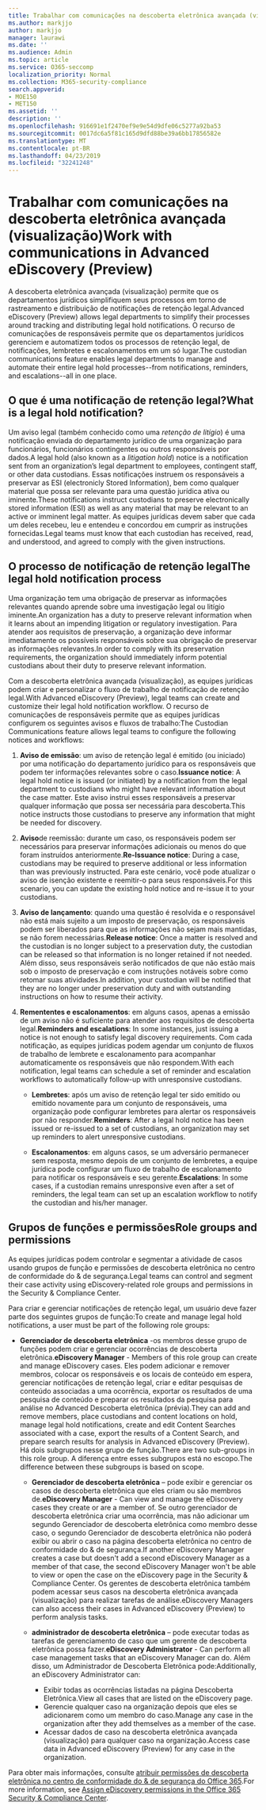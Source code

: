 ```yaml
---
title: Trabalhar com comunicações na descoberta eletrônica avançada (visualização)
ms.author: markjjo
author: markjjo
manager: laurawi
ms.date: ''
ms.audience: Admin
ms.topic: article
ms.service: O365-seccomp
localization_priority: Normal
ms.collection: M365-security-compliance
search.appverid:
- MOE150
- MET150
ms.assetid: ''
description: ''
ms.openlocfilehash: 916691e1f2470ef9e9e54d9dfe06c5277a92ba53
ms.sourcegitcommit: 0017dc6a5f81c165d9dfd88be39a6bb17856582e
ms.translationtype: MT
ms.contentlocale: pt-BR
ms.lasthandoff: 04/23/2019
ms.locfileid: "32241248"
---
```

# <a name="work-with-communications-in-advanced-ediscovery-preview"></a><span data-ttu-id="ba848-102">Trabalhar com comunicações na descoberta eletrônica avançada (visualização)</span><span class="sxs-lookup"><span data-stu-id="ba848-102">Work with communications in Advanced eDiscovery (Preview)</span></span>

<span data-ttu-id="ba848-103">A descoberta eletrônica avançada (visualização) permite que os departamentos jurídicos simplifiquem seus processos em torno de rastreamento e distribuição de notificações de retenção legal.</span><span class="sxs-lookup"><span data-stu-id="ba848-103">Advanced eDiscovery (Preview) allows legal departments to simplify their processes around tracking and distributing legal hold notifications.</span></span> <span data-ttu-id="ba848-104">O recurso de comunicações de responsáveis permite que os departamentos jurídicos gerenciem e automatizem todos os processos de retenção legal, de notificações, lembretes e escalonamentos em um só lugar.</span><span class="sxs-lookup"><span data-stu-id="ba848-104">The custodian communications feature enables legal departments to manage and automate their entire legal hold processes--from notifications, reminders, and escalations--all in one place.</span></span>

## <a name="what-is-a-legal-hold-notification"></a><span data-ttu-id="ba848-105">O que é uma notificação de retenção legal?</span><span class="sxs-lookup"><span data-stu-id="ba848-105">What is a legal hold notification?</span></span>

<span data-ttu-id="ba848-106">Um aviso legal (também conhecido como uma *retenção de litígio*) é uma notificação enviada do departamento jurídico de uma organização para funcionários, funcionários contingentes ou outros responsáveis por dados.</span><span class="sxs-lookup"><span data-stu-id="ba848-106">A legal hold (also known as a *litigation hold*) notice is a notification sent from an organization’s legal department to employees, contingent staff, or other data custodians.</span></span> <span data-ttu-id="ba848-107">Essas notificações instruem os responsáveis a preservar as ESI (electronicly Stored Information), bem como qualquer material que possa ser relevante para uma questão jurídica ativa ou iminente.</span><span class="sxs-lookup"><span data-stu-id="ba848-107">These notifications instruct custodians to preserve electronically stored information (ESI) as well as any material that may be relevant to an active or imminent legal matter.</span></span> <span data-ttu-id="ba848-108">As equipes jurídicas devem saber que cada um deles recebeu, leu e entendeu e concordou em cumprir as instruções fornecidas.</span><span class="sxs-lookup"><span data-stu-id="ba848-108">Legal teams must know that each custodian has received, read, and understood, and agreed to comply with the given instructions.</span></span>

## <a name="the-legal-hold-notification-process"></a><span data-ttu-id="ba848-109">O processo de notificação de retenção legal</span><span class="sxs-lookup"><span data-stu-id="ba848-109">The legal hold notification process</span></span>

<span data-ttu-id="ba848-110">Uma organização tem uma obrigação de preservar as informações relevantes quando aprende sobre uma investigação legal ou litígio iminente.</span><span class="sxs-lookup"><span data-stu-id="ba848-110">An organization has a duty to preserve relevant information when it learns about an impending litigation or regulatory investigation.</span></span> <span data-ttu-id="ba848-111">Para atender aos requisitos de preservação, a organização deve informar imediatamente os possíveis responsáveis sobre sua obrigação de preservar as informações relevantes.</span><span class="sxs-lookup"><span data-stu-id="ba848-111">In order to comply with its preservation requirements, the organization should immediately inform potential custodians about their duty to preserve relevant information.</span></span> 

<span data-ttu-id="ba848-112">Com a descoberta eletrônica avançada (visualização), as equipes jurídicas podem criar e personalizar o fluxo de trabalho de notificação de retenção legal.</span><span class="sxs-lookup"><span data-stu-id="ba848-112">With Advanced eDiscovery (Preview), legal teams can create and customize their legal hold notification workflow.</span></span> <span data-ttu-id="ba848-113">O recurso de comunicações de responsáveis permite que as equipes jurídicas configurem os seguintes avisos e fluxos de trabalho:</span><span class="sxs-lookup"><span data-stu-id="ba848-113">The Custodian Communications feature allows legal teams to configure the following notices and workflows:</span></span>

1. <span data-ttu-id="ba848-114">**Aviso de emissão**: um aviso de retenção legal é emitido (ou iniciado) por uma notificação do departamento jurídico para os responsáveis que podem ter informações relevantes sobre o caso.</span><span class="sxs-lookup"><span data-stu-id="ba848-114">**Issuance notice**: A legal hold notice is issued (or initiated) by a notification from the legal department to custodians who might have relevant information about the case matter.</span></span> <span data-ttu-id="ba848-115">Este aviso instrui esses responsáveis a preservar qualquer informação que possa ser necessária para descoberta.</span><span class="sxs-lookup"><span data-stu-id="ba848-115">This notice instructs those custodians to preserve any information that might be needed for discovery.</span></span> 
   
2.  <span data-ttu-id="ba848-116">**Aviso**de reemissão: durante um caso, os responsáveis podem ser necessários para preservar informações adicionais ou menos do que foram instruídos anteriormente.</span><span class="sxs-lookup"><span data-stu-id="ba848-116">**Re-Issuance notice**: During a case, custodians may be required to preserve additional or less information than was previously instructed.</span></span> <span data-ttu-id="ba848-117">Para este cenário, você pode atualizar o aviso de isenção existente e reemitir-o para seus responsáveis.</span><span class="sxs-lookup"><span data-stu-id="ba848-117">For this scenario, you can update the existing hold notice and re-issue it to your custodians.</span></span>

3.  <span data-ttu-id="ba848-118">**Aviso de lançamento**: quando uma questão é resolvida e o responsável não está mais sujeito a um imposto de preservação, os responsáveis podem ser liberados para que as informações não sejam mais mantidas, se não forem necessárias.</span><span class="sxs-lookup"><span data-stu-id="ba848-118">**Release notice**: Once a matter is resolved and the custodian is no longer subject to a preservation duty, the custodian can be released so that information is no longer retained if not needed.</span></span> <span data-ttu-id="ba848-119">Além disso, seus responsáveis serão notificados de que não estão mais sob o imposto de preservação e com instruções notáveis sobre como retomar suas atividades.</span><span class="sxs-lookup"><span data-stu-id="ba848-119">In addition, your custodian will be notified that they are no longer under preservation duty and with outstanding instructions on how to resume their activity.</span></span>

4. <span data-ttu-id="ba848-120">**Remententes e escalonamentos**: em alguns casos, apenas a emissão de um aviso não é suficiente para atender aos requisitos de descoberta legal.</span><span class="sxs-lookup"><span data-stu-id="ba848-120">**Reminders and escalations**: In some instances, just issuing a notice is not enough to satisfy legal discovery requirements.</span></span> <span data-ttu-id="ba848-121">Com cada notificação, as equipes jurídicas podem agendar um conjunto de fluxos de trabalho de lembrete e escalonamento para acompanhar automaticamente os responsáveis que não respondem.</span><span class="sxs-lookup"><span data-stu-id="ba848-121">With each notification, legal teams can schedule a set of reminder and escalation workflows to automatically follow-up with unresponsive custodians.</span></span>

    - <span data-ttu-id="ba848-122">**Lembretes**: após um aviso de retenção legal ter sido emitido ou emitido novamente para um conjunto de responsáveis, uma organização pode configurar lembretes para alertar os responsáveis por não responder.</span><span class="sxs-lookup"><span data-stu-id="ba848-122">**Reminders**:  After a legal hold notice has been issued or re-issued to a set of custodians, an organization may set up reminders to alert unresponsive custodians.</span></span> 

    - <span data-ttu-id="ba848-123">**Escalonamentos**: em alguns casos, se um adversário permanecer sem resposta, mesmo depois de um conjunto de lembretes, a equipe jurídica pode configurar um fluxo de trabalho de escalonamento para notificar os responsáveis e seu gerente.</span><span class="sxs-lookup"><span data-stu-id="ba848-123">**Escalations**: In some cases, if a custodian remains unresponsive even after a set of reminders, the legal team can set up an escalation workflow to notify the custodian and his/her manager.</span></span>

## <a name="role-groups-and-permissions"></a><span data-ttu-id="ba848-124">Grupos de funções e permissões</span><span class="sxs-lookup"><span data-stu-id="ba848-124">Role groups and permissions</span></span> 

<span data-ttu-id="ba848-125">As equipes jurídicas podem controlar e segmentar a atividade de casos usando grupos de função e permissões de descoberta eletrônica no centro de conformidade do & de segurança.</span><span class="sxs-lookup"><span data-stu-id="ba848-125">Legal teams can control and segment their case activity using eDiscovery-related role groups and permissions in the Security & Compliance Center.</span></span> 

<span data-ttu-id="ba848-126">Para criar e gerenciar notificações de retenção legal, um usuário deve fazer parte dos seguintes grupos de função:</span><span class="sxs-lookup"><span data-stu-id="ba848-126">To create and manage legal hold notifications, a user must be part of the following role groups:</span></span>

- <span data-ttu-id="ba848-127">**Gerenciador de descoberta eletrônica** -os membros desse grupo de funções podem criar e gerenciar ocorrências de descoberta eletrônica.</span><span class="sxs-lookup"><span data-stu-id="ba848-127">**eDiscovery Manager** - Members of this role group can create and manage eDiscovery cases.</span></span> <span data-ttu-id="ba848-128">Eles podem adicionar e remover membros, colocar os responsáveis e os locais de conteúdo em espera, gerenciar notificações de retenção legal, criar e editar pesquisas de conteúdo associadas a uma ocorrência, exportar os resultados de uma pesquisa de conteúdo e preparar os resultados da pesquisa para análise no Advanced Descoberta eletrônica (prévia).</span><span class="sxs-lookup"><span data-stu-id="ba848-128">They can add and remove members, place custodians and content locations on hold, manage legal hold notifications, create and edit Content Searches associated with a case, export the results of a Content Search, and prepare search results for analysis in Advanced eDiscovery (Preview).</span></span> <span data-ttu-id="ba848-129">Há dois subgrupos nesse grupo de função.</span><span class="sxs-lookup"><span data-stu-id="ba848-129">There are two sub-groups in this role group.</span></span> <span data-ttu-id="ba848-130">A diferença entre esses subgrupos está no escopo.</span><span class="sxs-lookup"><span data-stu-id="ba848-130">The difference between these subgroups is based on scope.</span></span>

  - <span data-ttu-id="ba848-131">**Gerenciador de descoberta eletrônica** – pode exibir e gerenciar os casos de descoberta eletrônica que eles criam ou são membros de.</span><span class="sxs-lookup"><span data-stu-id="ba848-131">**eDiscovery Manager** - Can view and manage the eDiscovery cases they create or are a member of.</span></span> <span data-ttu-id="ba848-132">Se outro gerenciador de descoberta eletrônica criar uma ocorrência, mas não adicionar um segundo Gerenciador de descoberta eletrônica como membro desse caso, o segundo Gerenciador de descoberta eletrônica não poderá exibir ou abrir o caso na página descoberta eletrônica no centro de conformidade do & de segurança.</span><span class="sxs-lookup"><span data-stu-id="ba848-132">If another eDiscovery Manager creates a case but doesn't add a second eDiscovery Manager as a member of that case, the second eDiscovery Manager won't be able to view or open the case on the eDiscovery page in the Security & Compliance Center.</span></span> <span data-ttu-id="ba848-133">Os gerentes de descoberta eletrônica também podem acessar seus casos na descoberta eletrônica avançada (visualização) para realizar tarefas de análise.</span><span class="sxs-lookup"><span data-stu-id="ba848-133">eDiscovery Managers can also access their cases in Advanced eDiscovery (Preview) to perform analysis tasks.</span></span>

  - <span data-ttu-id="ba848-134">**administrador de descoberta eletrônica** – pode executar todas as tarefas de gerenciamento de caso que um gerente de descoberta eletrônica possa fazer.</span><span class="sxs-lookup"><span data-stu-id="ba848-134">**eDiscovery Administrator** - Can perform all case management tasks that an eDiscovery Manager can do.</span></span> <span data-ttu-id="ba848-135">Além disso, um Administrador de Descoberta Eletrônica pode:</span><span class="sxs-lookup"><span data-stu-id="ba848-135">Additionally, an eDiscovery Administrator can:</span></span>
    
    - <span data-ttu-id="ba848-136">Exibir todas as ocorrências listadas na página Descoberta Eletrônica.</span><span class="sxs-lookup"><span data-stu-id="ba848-136">View all cases that are listed on the eDiscovery page.</span></span>
    - <span data-ttu-id="ba848-137">Gerencie qualquer caso na organização depois que eles se adicionarem como um membro do caso.</span><span class="sxs-lookup"><span data-stu-id="ba848-137">Manage any case in the organization after they add themselves as a member of the case.</span></span>
    - <span data-ttu-id="ba848-138">Acessar dados de caso na descoberta eletrônica avançada (visualização) para qualquer caso na organização.</span><span class="sxs-lookup"><span data-stu-id="ba848-138">Access case data in Advanced eDiscovery (Preview) for any case in the organization.</span></span>

<span data-ttu-id="ba848-139">Para obter mais informações, consulte [atribuir permissões de descoberta eletrônica no centro de conformidade do & de segurança do Office 365](../assign-ediscovery-permissions.md).</span><span class="sxs-lookup"><span data-stu-id="ba848-139">For more information, see [Assign eDiscovery permissions in the Office 365 Security & Compliance Center](../assign-ediscovery-permissions.md).</span></span>